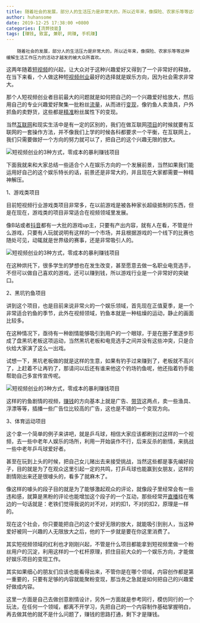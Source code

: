 ```yaml
---
title: 随着社会的发展，部分人的生活压力是非常大的，所以近年来，像探险、农家乐等等这种缓解生活工作压力的活动才越发的被大众所喜欢。这两年随着短视频的兴起，让大众对于这种兴趣爱好又得到了一个非常好的释放，在当下来看，个人做这种短视频创业最好的选择就是娱乐方向，因为社会需求非常大。那个人短视频创业者目前最大的问题就是如何把自己的一个兴趣爱好给放大，然后用自己的专业兴趣爱好聚集一批粉丝流量，从而进行变现，像钓鱼人卖渔具，户外抓鱼的卖野货，这些都是精准粉丝属性下的变现。当然互联网和现实生活中是有一定的区别的，我们在做互联网项目的时候就要有互联网的一套操作方法，并不像我们上学的时候各科都要求一个平衡，在互联网上，我们只需要做好一个方向的努力就可以了，把自己的这个兴趣无限的放大。 下面我就来和大家总结一些适合个人在娱乐方向的一个发展前景，当然如果我们能运用好自己的这个娱乐特长的话，前景还是非常大的，并且现在大家都需要一种精神解压。1、游戏类项目目前短视频行业游戏类项目非常多，在以前游戏是被各种家长超级抵制的东西，但是在现在，游戏类的项目非常适合在视频领域里发展。像B站或者抖音都有一大批的游戏up主，只要有产出内容，就有人在看，不管是什么游戏，只要有人玩就说明有这样的一个市场，并且根据游戏的一个线下的比赛也随处可见，动辄就是世界级的赛事，还是非常吸引人的。 在这种烘托下，很多学生的梦想也在发生改变，甚至愿意去做一名职业电竞选手，不但可以做自己喜欢的游戏，还可以赚到钱，所以游戏行业是一个非常好的突破口。2、黑坑钓鱼项目讲到这个项目，也是目前来说非常火的一个娱乐领域，首先现在正值夏季，是一个非常适合钓鱼的季节，此外在视频领域，钓鱼本就是一种枯燥的运动，静止的画面比较多。在这种情况下，亟待有一种剧情能够吸引到用户的一个眼球，于是在圈子里逐步形成了盘黑坑老板这项运动，当然黑坑老板和电竞选手之间并没有这些冲突，只是合伙给大家演了这么一出戏。试想一下，黑坑老板做的就是这样的生意，如果有钓手过来赚到了，老板就不高兴了，上赶着不让再钓了，那请问以后还有谁来他这个钓场钓鱼呢，他还指着钓手能帮助自己多宣传宣传呢。 这样的钓鱼剧情的视频，赚钱的方向基本上就是广告、带货这两点，卖一些渔具、浮漂等等，插播一些广告位比较高的广告，这也是不错的一个变现方向。3、体育运动项目这个拿一个简单的例子来讲吧，就是乒乓球，相信大家应该都刷到过这样的一个视频，去一些中老年人娱乐的场所，利用一开始装作不行，后来反杀的剧情，来挑战一些中老年乒乓球爱好者。甚至在玩到上头的时候，把自己女儿赌出去来接受挑战，当然这些都是事先编好段子，目的就是为了在观众这里引起一定的共鸣，打乒乓球也能赢到女朋友，这样的剧情刚出来还是很噱头的，看多了就麻木了。像这样的噱头的段子目的就是为了能够激起观众的评论，就像段子里经常会有一些违和感，就算是黑粉的评论也能增加这个段子的一个互动，那些经常开直播挂在嘴边的一句话就是：老铁们觉得我说的对不对，对的扣1，不对的扣2，原理是一样的。现在这个社会，你只要能把自己的这个爱好无限的放大，就能吸引到别人，当这种爱好被同一兴趣的人无限放大之后，他的下一步就是要在你这里消费了。其实短视频领域的红利也才刚刚兴起，不管是什么项目都能拿到短视频里做一个粉丝用户的沉淀，利用这样的一个杠杆原理，抓住目前大众的一个娱乐方向，才能做好娱乐项目的变现工作。其实如果细心的朋友们应该也能看得出来，不管你是在哪个领域，内容创作都是第一重要的，只要有足够的内容就能聚粉变现，那当务之急就是如何把自己的兴趣爱好做成内容。这里一方面是自己去做创意剧情设计，另外一方面就是参考同行，模仿同行的一个玩法，在任何一个领域，都离不开学习，先把自己的一个内容制作基础掌握明白，再去做其他的就不是什么问题了，赚钱的思路打通，剩下才是赚钱。
author: huhansome
date: 2019-12-25 17:38:00 +0800
categories: [流弊技能]
tags: [赚钱, 致富, 兼职, 网赚, 手机赚]
---
```



        随着社会的发展，部分人的生活压力是非常大的，所以近年来，像探险、农家乐等等这种缓解生活工作压力的活动才越发的被大众所喜欢。  
  
这两年随着[短视频](http://www.yi09.cn/tags/%E7%9F%AD%E8%A7%86%E9%A2%91/)的兴起，让大众对于这种兴趣爱好又得到了一个非常好的释放，在当下来看，个人做这种短[视频](http://www.yi09.cn/tags/shipin/)[创业](http://www.yi09.cn/tags/%E5%88%9B%E4%B8%9A/)最好的选择就是娱乐方向，因为社会需求非常大。  
  
那个人短视频创业者目前最大的问题就是如何把自己的一个兴趣爱好给放大，然后用自己的专业兴趣爱好聚集一批粉丝[流量](http://www.yi09.cn/tags/%E6%B5%81%E9%87%8F/)，从而进行[变现](http://www.yi09.cn/tags/%E5%8F%98%E7%8E%B0/)，像钓鱼人卖渔具，户外抓鱼的卖野货，这些都是[精准](http://www.yi09.cn/tags/%E7%B2%BE%E5%87%86/)粉丝属性下的变现。  
  
当然[互联网](http://www.yi09.cn/tags/%E4%BA%92%E8%81%94%E7%BD%91/)和现实生活中是有一定的区别的，我们在做互联网[项目](http://www.yi09.cn/tags/%E9%A1%B9%E7%9B%AE/)的时候就要有互联网的一套操作方法，并不像我们上学的时候各科都要求一个平衡，在互联网上，我们只需要做好一个方向的努力就可以了，把自己的这个兴趣无限的放大。  
  
![短视频创业的3种方式，零成本的暴利赚钱项目
](http://www.yi09.cn/zb_users/upload/2021/07/20210709234138162584529835153.jpeg)  
  
下面我就来和大家总结一些适合个人在娱乐方向的一个发展前景，当然如果我们能运用好自己的这个娱乐特长的话，前景还是非常大的，并且现在大家都需要一种精神解压。  
  
1、游戏类项目  
  
目前短视频行业游戏类项目非常多，在以前游戏是被各种家长超级抵制的东西，但是在现在，游戏类的项目非常适合在视频领域里发展。  
  
像B站或者[抖音](http://www.yi09.cn/tags/%E6%8A%96%E9%9F%B3/)都有一大批的游戏up主，只要有产出内容，就有人在看，不管是什么游戏，只要有人玩就说明有这样的一个市场，并且根据游戏的一个线下的比赛也随处可见，动辄就是世界级的赛事，还是非常吸引人的。  
  
![短视频创业的3种方式，零成本的暴利赚钱项目
](http://www.yi09.cn/zb_users/upload/2021/07/20210709234139162584529934834.jpeg)  
  
在这种烘托下，很多学生的梦想也在发生改变，甚至愿意去做一名职业电竞选手，不但可以做自己喜欢的游戏，还可以赚到钱，所以游戏行业是一个非常好的突破口。  
  
2、黑坑钓鱼项目  
  
讲到这个项目，也是目前来说非常火的一个娱乐领域，首先现在正值夏季，是一个非常适合钓鱼的季节，此外在视频领域，钓鱼本就是一种枯燥的运动，静止的画面比较多。  
  
在这种情况下，亟待有一种剧情能够吸引到用户的一个眼球，于是在圈子里逐步形成了盘黑坑老板这项运动，当然黑坑老板和电竞选手之间并没有这些冲突，只是合伙给大家演了这么一出戏。  
  
试想一下，黑坑老板做的就是这样的生意，如果有钓手过来赚到了，老板就不高兴了，上赶着不让再钓了，那请问以后还有谁来他这个钓场钓鱼呢，他还指着钓手能帮助自己多宣传宣传呢。  
  
![短视频创业的3种方式，零成本的暴利赚钱项目
](http://www.yi09.cn/zb_users/upload/2021/07/20210709234139162584529993466.jpeg)  
  
这样的钓鱼剧情的视频，[赚钱](http://www.yi09.cn/tags/%E8%B5%9A%E9%92%B1/)的方向基本上就是广告、[带货](http://www.yi09.cn/tags/%E5%B8%A6%E8%B4%A7/)这两点，卖一些渔具、浮漂等等，插播一些广告位比较高的广告，这也是不错的一个变现方向。  
  
3、体育运动项目  
  
这个拿一个简单的例子来讲吧，就是乒乓球，相信大家应该都刷到过这样的一个视频，去一些中老年人娱乐的场所，利用一开始装作不行，后来反杀的剧情，来挑战一些中老年乒乓球爱好者。  
  
甚至在玩到上头的时候，把自己女儿赌出去来接受挑战，当然这些都是事先编好段子，目的就是为了在观众这里引起一定的共鸣，打乒乓球也能赢到女朋友，这样的剧情刚出来还是很噱头的，看多了就麻木了。  
  
像这样的噱头的段子目的就是为了能够激起观众的评论，就像段子里经常会有一些违和感，就算是黑粉的评论也能增加这个段子的一个互动，那些经常开[直播](http://www.yi09.cn/tags/%E7%9B%B4%E6%92%AD/)挂在嘴边的一句话就是：老铁们觉得我说的对不对，对的扣1，不对的扣2，原理是一样的。  
  
现在这个社会，你只要能把自己的这个爱好无限的放大，就能吸引到别人，当这种爱好被同一兴趣的人无限放大之后，他的下一步就是要在你这里消费了。  
  
其实短视频领域的红利也才刚刚兴起，不管是什么项目都能拿到短视频里做一个粉丝用户的沉淀，利用这样的一个杠杆原理，抓住目前大众的一个娱乐方向，才能做好娱乐项目的变现工作。  
  
其实如果细心的朋友们应该也能看得出来，不管你是在哪个领域，内容创作都是第一重要的，只要有足够的内容就能聚粉变现，那当务之急就是如何把自己的兴趣爱好做成内容。  
  
这里一方面是自己去做创意剧情设计，另外一方面就是参考同行，模仿同行的一个玩法，在任何一个领域，都离不开学习，先把自己的一个内容制作基础掌握明白，再去做其他的就不是什么问题了，赚钱的思路打通，剩下才是赚钱。

